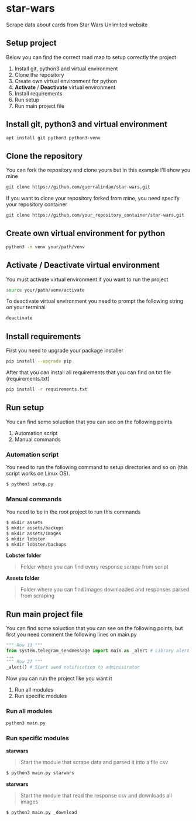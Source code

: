 # star-wars
Scrape data about cards from Star Wars Unlimited website 

## Setup project
Below you can find the correct road map to setup correctly the project

1.  Install git, python3 and virtual environment
2.  Clone the repository
3.  Create own virtual environment for python
4.  **Activate** / **Deactivate** virtual environment
5.  Install requirements
6.  Run setup 
7.  Run main project file

## Install git, python3 and virtual environment

```bash
apt install git python3 python3-venv 
```

## Clone the repository
You can fork the repository and clone yours but in this example I'll show you mine

```bash
git clone https://github.com/guerralindao/star-wars.git
```

If you want to clone your repository forked from mine, you need specify your repository container

```bash
git clone https://github.com/your_repository_container/star-wars.git
```

## Create own virtual environment for python

```bash
python3 -m venv your/path/venv
```

## Activate / Deactivate virtual environment
You must activate virtual environment if you want to run the project 

```bash
source your/path/venv/activate
```

To deactivate virtual environment you need to prompt the following string on your terminal

```bash
deactivate
```

## Install requirements
First you need to upgrade your package installer

```bash
pip install --upgrade pip
```

After that you can install all requirements that you can find on txt file (requirements.txt)

```bash
pip install -r requirements.txt
```

## Run setup 
You can find some soluction that you can see on the following points

1. Automation script
2. Manual commands

### Automation script
You need to run the following command to setup directories and so on (this script works on Linux OS).

```bash
$ python3 setup.py
```

### Manual commands
You need to be in the root project to run this commands

```bash
$ mkdir assets
$ mkdir assets/backups
$ mkdir assets/images
$ mkdir lobster
$ mkdir lobster/backups
```

**Lobster folder**
> Folder where you can find every response scrape from script

**Assets folder**
> Folder where you can find images downloaded and responses parsed from scraping

## Run main project file
You can find some soluction that you can see on the following points, but first you need comment the following lines on main.py

```python
""" Row 13 """
from system.telegram_sendmessage import main as _alert # Library alert administrator [SYSTEM]
...
""" Row 27 """
_alert() # Start send notification to administrator
```

Now you can run the project like you want it

1. Run all modules
2. Run specific modules

### Run all modules

```bash
python3 main.py
```

### Run specific modules

**starwars**
> Start the module that scrape data and parsed it into a file csv

```bash
$ python3 main.py starwars
```

**starwars**
> Start the module that read the response csv and downloads all images 

```bash
$ python3 main.py _download
```
